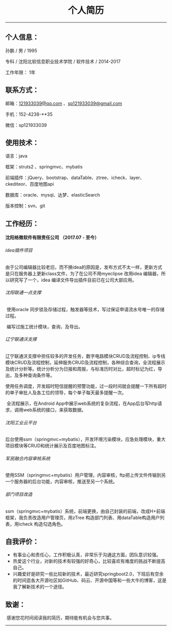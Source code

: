 # <center>个人简历</center>

------



## 个人信息：

 孙鹏  / 男  / 1995 

专科 / 沈阳北软信息职业技术学院 / 软件技术 /  2014-2017 

工作年限： 1年



## 联系方式：

邮箱：121933039@qq.com 、sp121933039@gmail.com

手机：152-4238-**35

微信：sp121933039



## 使用技术：

语言：java

框架：struts2 、springmvc、mybatis

前端插件：jQuery、bootstrap、dataTable、ztree、icheck、layer、ckediteor、百度地图api

数据库：oracle、mysql、达梦、elasticSearch

版本控制：svn、git



## 工作经历：

#### 沈阳格微软件有限责任公司 （2017.07  - 至今）

###### idea插件项目

​	由于公司编辑器比较老旧，而不换idea的原因是，发布方式不太一样，更新方式是只在服务器上更新class文件，为了在公司不用myeclipse 改用idea 编辑器，所以研究写了一个，idea 编译文件导出插件目前已在公司大部应用。



###### 沈阳联通一点支撑

​	使用oracle 同步锁及存储过程，触发器等技术，写过保证申请流水号唯一的存储过程。

​	编写过施工统计模块，查询，及导出。



###### 辽宁联通沃支撑

​	辽宁联通沃支撑中担任较多的开发任务，数字电路模块CRUD及流程控制、ip专线模块CRUD及流程控制，延伸服务CRUD及流程控制，各种综合查询，全流程展示及统计分析等。统计分析分为日报和周报，与标准历时对比，超时标记为红，导出，及多种查询条件等。

​	使用任务调度，开发超时短信提醒的预警功能，过一段时间就会提醒一下所有超时的单子审批人及各工位的领导，每个单子每天最多提醒一次。

​	全流程展示，在Android App中展示web系统的复杂流程，在App后台写http请求，调用web系统的接口，来获取数据。



###### 沈阳工业云平台

​	后台使用ssm（springmvc+mybatis），开发环境污染模块，应急处理模块，重大项目模块等CRUD和统计展示及百度地图标注。



###### 军民融合内容审核系统

​	使用SSM（springmvc+mybatis）用户管理，内容审核，ftp把上传文件传输到另一个服务器的后台功能，内容审核，推送至另一个系统。



###### 部门项目改造

​	ssm（springmvc+mybatis）系统，前端更换，由自己封装的前端，改成H+前端框架，我负责改造用户管理页，用zTree 构造部门列表、用dataTable构造用户列表，用icheck  构造勾选角色。



## 自我评价：

- 有事业心和责任心，工作积极认真，非常乐于沟通这方面，团队意识较强。
- 热爱这个行业，对新的技术有较强的好奇心，比较喜欢有难度的挑战不断提高自己。
- 兴趣爱好是研究一些比较新的技术，最近研究springboot2.0，下班后有空余的时间逛各大开源社区如GitHub、码云、开源中国等和一些大牛的博客，这是我了解新技术的一个途径。



## 致谢：

​	感谢您花时间阅读我的简历，期待能有机会与您共事。

------

